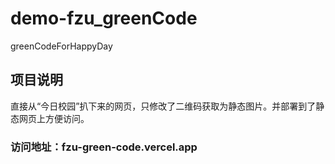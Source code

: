 # demo-fzu_greenCode
greenCodeForHappyDay

## 项目说明
直接从“今日校园”扒下来的网页，只修改了二维码获取为静态图片。并部署到了静态网页上方便访问。
### 访问地址：fzu-green-code.vercel.app
